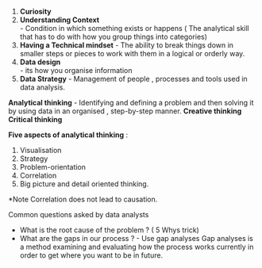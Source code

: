 1. **Curiosity**                   
2. **Understanding Context**       
			- Condition in which something exists or happens ( The analytical skill that has to do with how you group things into categories)
3. **Having a Technical mindset** 
			- The ability to break things down in smaller steps or pieces to work with them in a logical or orderly way.
4. **Data design**                
			- its how you organise information 
5. **Data Strategy**
			-  Management of people , processes and tools used in data analysis. 


**Analytical thinking** - Identifying and defining a problem and then solving it by using data in an organised , step-by-step manner.
**Creative thinking**
**Critical thinking** 

**Five aspects of analytical thinking** :
1. Visualisation 
2. Strategy
3. Problem-orientation 
4. Correlation 
5. Big picture and detail oriented thinking.

*Note Correlation does not lead to causation.

Common questions asked by data analysts 
- What is the root cause of the problem ? ( 5 Whys trick)
- What are the gaps in our process ? - Use gap analyses 
Gap analyses is a method examining and evaluating how the process works currently in order to get where you want to be in future.